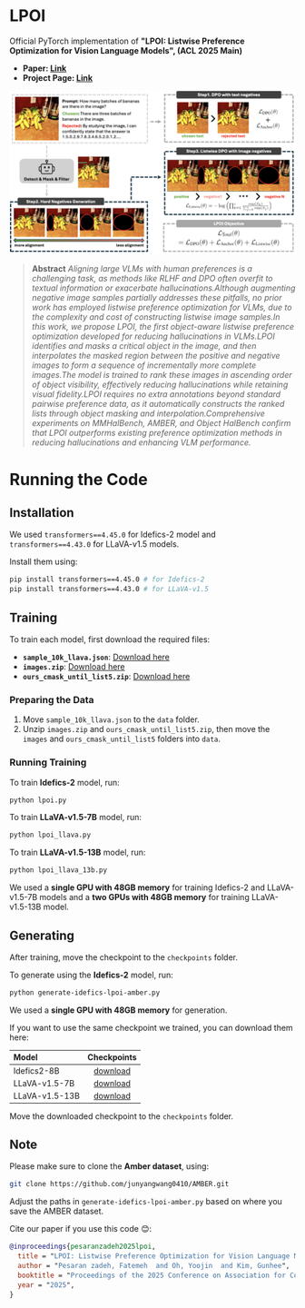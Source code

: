 # LPOI
Official PyTorch implementation of **"LPOI: Listwise Preference Optimization for Vision Language Models", (ACL 2025 Main)** 

- **Paper: [Link](https://arxiv.org/abs/2505.21061)**
- **Project Page: [Link](https://fatemehpesaran310.github.io/projects/lpoi.html)**

![image samples](asset/figure.png)

> **Abstract** *Aligning large VLMs with human preferences is a challenging task, as methods like RLHF and DPO often overfit to textual information or exacerbate hallucinations.Although augmenting negative image samples partially addresses these pitfalls, no prior work has employed listwise preference optimization for VLMs, due to the complexity and cost of constructing listwise image samples.In this work, we propose LPOI, the first object-aware listwise preference optimization developed for reducing hallucinations in VLMs.LPOI identifies and masks a critical object in the image, and then interpolates the masked region between the positive and negative images to form a sequence of incrementally more complete images.The model is trained to rank these images in ascending order of object visibility, effectively reducing hallucinations while retaining visual fidelity.LPOI requires no extra annotations beyond standard pairwise preference data, as it automatically constructs the ranked lists through object masking and interpolation.Comprehensive experiments on MMHalBench, AMBER, and Object HalBench confirm that LPOI outperforms existing preference optimization methods in reducing hallucinations and enhancing VLM performance.*

# Running the Code

## Installation
We used `transformers==4.45.0` for Idefics-2 model and `transformers==4.43.0` for LLaVA-v1.5 models.

Install them using:

```bash
pip install transformers==4.45.0 # for Idefics-2
pip install transformers==4.43.0 # for LLaVA-v1.5
```

## Training

To train each model, first download the required files:

- **`sample_10k_llava.json`**: [Download here](https://drive.google.com/file/d/1AzziQDSRVz0c6YqTpPq30JKRccCkwTMc/view?usp=sharing)
- **`images.zip`**: [Download here](https://drive.google.com/file/d/1BTmzMuCR40qxCevdmXN7vZ0b6LpjyWlb/view?usp=sharing)
- **`ours_cmask_until_list5.zip`**: [Download here](https://drive.google.com/file/d/19Srx3NzFNedjmp26iqNK3sRr_nX9XSS_/view?usp=sharing)

### Preparing the Data

1. Move `sample_10k_llava.json` to the `data` folder.
2. Unzip `images.zip` and `ours_cmask_until_list5.zip`, then move the `images` and `ours_cmask_until_list5` folders into `data`.

### Running Training

To train **Idefics-2** model, run:

```bash
python lpoi.py 
```

To train **LLaVA-v1.5-7B** model, run:

```bash
python lpoi_llava.py
```

To train **LLaVA-v1.5-13B** model, run:

```bash
python lpoi_llava_13b.py
```

We used a **single GPU with 48GB memory** for training Idefics-2 and LLaVA-v1.5-7B models and a **two GPUs with 48GB memory** for training LLaVA-v1.5-13B model.


## Generating

After training, move the checkpoint to the `checkpoints` folder.

To generate using the **Idefics-2** model, run:

```bash
python generate-idefics-lpoi-amber.py
```

We used a **single GPU with 48GB memory** for generation.

If you want to use the same checkpoint we trained, you can download them here:


| Model | Checkpoints |
| :------ | :------: |
| Idefics2-8B | [download](https://drive.google.com/file/d/1t-_J9Dg-PF25YYtjCsB-U3VBd35gH4_q/view?usp=sharing) |
| LLaVA-v1.5-7B | [download](https://drive.google.com/file/d/1NNp-giqNjPQhdpNPpJStNmCEkzkCXtPX/view?usp=sharing) |
| LLaVA-v1.5-13B | [download](https://drive.google.com/file/d/1mqlSxxXiECTi84e3BfwbeWS-_nakEKc4/view?usp=sharing) |




Move the downloaded checkpoint to the `checkpoints` folder.

## Note

Please make sure to clone the **Amber dataset**, using:

```bash
git clone https://github.com/junyangwang0410/AMBER.git
```

Adjust the paths in `generate-idefics-lpoi-amber.py` based on where you save the AMBER dataset.


Cite our paper if you use this code 😊:

```bibtex
@inproceedings{pesaranzadeh2025lpoi,
  title = "LPOI: Listwise Preference Optimization for Vision Language Models",
  author = "Pesaran zadeh, Fatemeh  and Oh, Yoojin  and Kim, Gunhee",
  booktitle = "Proceedings of the 2025 Conference on Association for Computational Linguistics",
  year = "2025",
}
```
